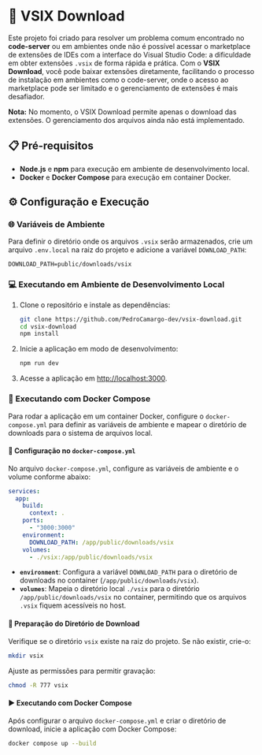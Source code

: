 # 🚀 VSIX Download

Este projeto foi criado para resolver um problema comum encontrado no **code-server** ou em ambientes onde não é possível acessar o marketplace de extensões de IDEs com a interface do Visual Studio Code: a dificuldade em obter extensões `.vsix` de forma rápida e prática. Com o **VSIX Download**, você pode baixar extensões diretamente, facilitando o processo de instalação em ambientes como o code-server, onde o acesso ao marketplace pode ser limitado e o gerenciamento de extensões é mais desafiador.

**Nota:** No momento, o VSIX Download permite apenas o download das extensões. O gerenciamento dos arquivos ainda não está implementado.

## 📋 Pré-requisitos

- **Node.js** e **npm** para execução em ambiente de desenvolvimento local.
- **Docker** e **Docker Compose** para execução em container Docker.

## ⚙️ Configuração e Execução

### 🌐 Variáveis de Ambiente

Para definir o diretório onde os arquivos `.vsix` serão armazenados, crie um arquivo `.env.local` na raiz do projeto e adicione a variável `DOWNLOAD_PATH`:

```dotenv
DOWNLOAD_PATH=public/downloads/vsix
```

### 💻 Executando em Ambiente de Desenvolvimento Local

1. Clone o repositório e instale as dependências:

   ```bash
   git clone https://github.com/PedroCamargo-dev/vsix-download.git
   cd vsix-download
   npm install
   ```

2. Inicie a aplicação em modo de desenvolvimento:

   ```bash
   npm run dev
   ```

3. Acesse a aplicação em [http://localhost:3000](http://localhost:3000).

### 🐳 Executando com Docker Compose

Para rodar a aplicação em um container Docker, configure o `docker-compose.yml` para definir as variáveis de ambiente e mapear o diretório de downloads para o sistema de arquivos local.

#### 📝 Configuração no `docker-compose.yml`

No arquivo `docker-compose.yml`, configure as variáveis de ambiente e o volume conforme abaixo:

```yaml
services:
  app:
    build:
      context: .
    ports:
      - "3000:3000"
    environment:
      DOWNLOAD_PATH: /app/public/downloads/vsix
    volumes:
      - ./vsix:/app/public/downloads/vsix
```

- **`environment`**: Configura a variável `DOWNLOAD_PATH` para o diretório de downloads no container (`/app/public/downloads/vsix`).
- **`volumes`**: Mapeia o diretório local `./vsix` para o diretório `/app/public/downloads/vsix` no container, permitindo que os arquivos `.vsix` fiquem acessíveis no host.

#### 📁 Preparação do Diretório de Download

Verifique se o diretório `vsix` existe na raiz do projeto. Se não existir, crie-o:

```bash
mkdir vsix
```

Ajuste as permissões para permitir gravação:

```bash
chmod -R 777 vsix
```

#### ▶️ Executando com Docker Compose

Após configurar o arquivo `docker-compose.yml` e criar o diretório de download, inicie a aplicação com Docker Compose:

```bash
docker compose up --build
```
